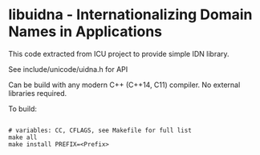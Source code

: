 # libuidna - Internationalizing Domain Names in Applications

This code extracted from ICU project to provide simple IDN library.

See include/unicode/uidna.h for API

Can be build with any modern C++ (C++14, C11) compiler. No external libraries required.

To build:

```make

# variables: CC, CFLAGS, see Makefile for full list
make all
make install PREFIX=<Prefix>

```

